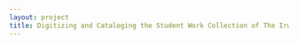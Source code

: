 ```yaml
--- 
layout: project 
title: Digitizing and Cataloging the Student Work Collection of The Irwin S. Chanin School of Architecture Archive at The Cooper Union
---
```



